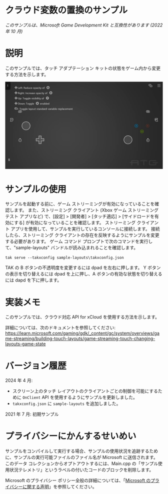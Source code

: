 # クラウド変数の置換のサンプル

*このサンプルは、Microsoft Game Development Kit と互換性があります (2022 年 10 月)*

# 説明

このサンプルでは、タッチ アダプテーション キットの状態をゲーム内から変更する方法を示します。

![テキストの説明が自動的に生成されました](./media/image1.jpeg)

# サンプルの使用

サンプルを起動する前に、ゲーム ストリーミングが有効になっていることを確認します。 また、ストリーミング クライアント (Xbox ゲーム ストリーミング テスト アプリなど) で、[設定] > [開発者] > [タッチ適応] > [サイドロードを有効にする] が有効になっていることを確認します。 ストリーミング クライアント アプリを使用して、サンプルを実行しているコンソールに接続します。 接続したら、ストリーミング クライアントの存在を反映するようにサンプルを変更する必要があります。 ゲーム コマンド プロンプトで次のコマンドを実行して、"sample-layouts" バンドルが読み込まれることを確認します。

```
tak serve --takxconfig sample-layouts\takxconfig.json
```


TAK の B ボタンの不透明度を変更するには dpad を左右に押します。 Y ボタンの表示を切り替えるには dpad を上に押し、A ボタンの有効な状態を切り替えるには dapd を下に押します。

# 実装メモ

このサンプルでは、クラウド対応 API for xCloud を使用する方法を示します。

詳細については、次のドキュメントを参照してください: https://learn.microsoft.com/gaming/gdk/_content/gc/system/overviews/game-streaming/building-touch-layouts/game-streaming-touch-changing-layouts-game-state

# バージョン履歴

2024 年 4 月:
- スクリーン上のタッチ レイアウトのクライアントごとの制御を可能にするために `OnClient` API を使用するようにサンプルを更新しました。
- `takxconfig.json` に `sample-layouts` を追加しました。

2021 年 7 月: 初期サンプル

# プライバシーにかんするせいめい

サンプルをコンパイルして実行する場合、サンプルの使用状況を追跡するために、サンプルの実行可能ファイルのファイル名が Microsoft に送信されます。 このデータ コレクションからオプトアウトするには、Main.cpp の「サンプル使用状況テレメトリ」というラベルの付いたコードのブロックを削除します。

Microsoft のプライバシー ポリシー全般の詳細については、「[Microsoft のプライバシーに関する声明](https://privacy.microsoft.com/en-us/privacystatement/)」を参照してください。


